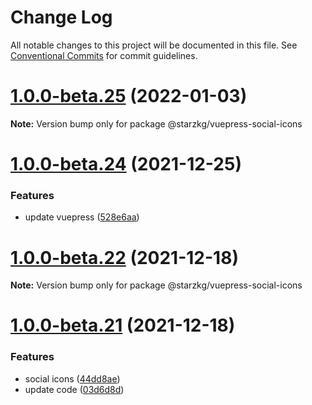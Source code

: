 # Change Log

All notable changes to this project will be documented in this file.
See [Conventional Commits](https://conventionalcommits.org) for commit guidelines.

# [1.0.0-beta.25](https://github.com/vuepress-star/vuepress-theme-star/compare/v1.0.0-beta.24...v1.0.0-beta.25) (2022-01-03)

**Note:** Version bump only for package @starzkg/vuepress-social-icons





# [1.0.0-beta.24](https://github.com/vuepress-star/vuepress-theme-star/compare/v1.0.0-beta.23...v1.0.0-beta.24) (2021-12-25)


### Features

* update vuepress ([528e6aa](https://github.com/vuepress-star/vuepress-theme-star/commit/528e6aa7316dd64bf0955aa716fe529e7ba2d271))





# [1.0.0-beta.22](https://github.com/vuepress-star/vuepress-theme-star/compare/v1.0.0-beta.21...v1.0.0-beta.22) (2021-12-18)

**Note:** Version bump only for package @starzkg/vuepress-social-icons





# [1.0.0-beta.21](https://github.com/vuepress-star/vuepress-theme-star/compare/v1.0.0-beta.20...v1.0.0-beta.21) (2021-12-18)


### Features

* social icons ([44dd8ae](https://github.com/vuepress-star/vuepress-theme-star/commit/44dd8aec17f7d72673a0e0a621f7ac989e1192a5))
* update code ([03d6d8d](https://github.com/vuepress-star/vuepress-theme-star/commit/03d6d8d41cf8ba3352391ecd0ea589d7a03de628))
